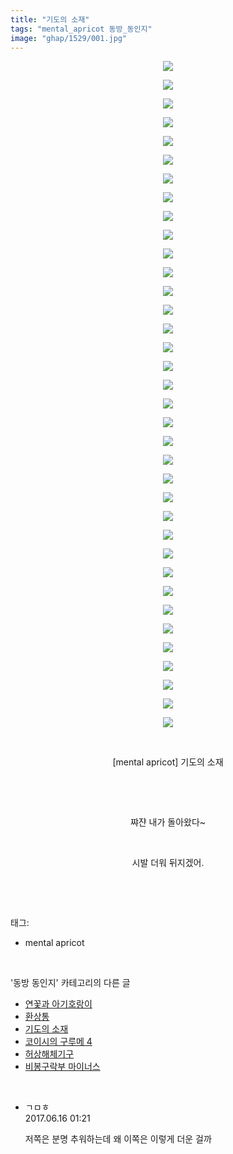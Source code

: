 ```yaml
---
title: "기도의 소재"
tags: "mental_apricot 동방_동인지"
image: "ghap/1529/001.jpg"
---
```

<div class="article">
<p style="text-align: center; clear: none; float: none;"><img src="{{ site.nasurl }}/ghap/1529/001.jpg"/></p>
<p style="text-align: center; clear: none; float: none;"><img src="{{ site.nasurl }}/ghap/1529/002.jpg"/></p>
<p style="text-align: center; clear: none; float: none;"><img src="{{ site.nasurl }}/ghap/1529/003.jpg"/></p>
<p style="text-align: center; clear: none; float: none;"><img src="{{ site.nasurl }}/ghap/1529/004.jpg"/></p>
<p style="text-align: center; clear: none; float: none;"><img src="{{ site.nasurl }}/ghap/1529/005.jpg"/></p>
<p style="text-align: center; clear: none; float: none;"><img src="{{ site.nasurl }}/ghap/1529/006.jpg"/></p>
<p style="text-align: center; clear: none; float: none;"><img src="{{ site.nasurl }}/ghap/1529/007.jpg"/></p>
<p style="text-align: center; clear: none; float: none;"><img src="{{ site.nasurl }}/ghap/1529/008.jpg"/></p>
<p style="text-align: center; clear: none; float: none;"><img src="{{ site.nasurl }}/ghap/1529/009.jpg"/></p>
<p style="text-align: center; clear: none; float: none;"><img src="{{ site.nasurl }}/ghap/1529/010.jpg"/></p>
<p style="text-align: center; clear: none; float: none;"><img src="{{ site.nasurl }}/ghap/1529/011.jpg"/></p>
<p style="text-align: center; clear: none; float: none;"><img src="{{ site.nasurl }}/ghap/1529/012.jpg"/></p>
<p style="text-align: center; clear: none; float: none;"><img src="{{ site.nasurl }}/ghap/1529/013.jpg"/></p>
<p style="text-align: center; clear: none; float: none;"><img src="{{ site.nasurl }}/ghap/1529/014.jpg"/></p>
<p style="text-align: center; clear: none; float: none;"><img src="{{ site.nasurl }}/ghap/1529/015.jpg"/></p>
<p style="text-align: center; clear: none; float: none;"><img src="{{ site.nasurl }}/ghap/1529/016.jpg"/></p>
<p style="text-align: center; clear: none; float: none;"><img src="{{ site.nasurl }}/ghap/1529/017.jpg"/></p>
<p style="text-align: center; clear: none; float: none;"><img src="{{ site.nasurl }}/ghap/1529/018.jpg"/></p>
<p style="text-align: center; clear: none; float: none;"><img src="{{ site.nasurl }}/ghap/1529/019.jpg"/></p>
<p style="text-align: center; clear: none; float: none;"><img src="{{ site.nasurl }}/ghap/1529/020.jpg"/></p>
<p style="text-align: center; clear: none; float: none;"><img src="{{ site.nasurl }}/ghap/1529/021.jpg"/></p>
<p style="text-align: center; clear: none; float: none;"><img src="{{ site.nasurl }}/ghap/1529/022.jpg"/></p>
<p style="text-align: center; clear: none; float: none;"><img src="{{ site.nasurl }}/ghap/1529/023.jpg"/></p>
<p style="text-align: center; clear: none; float: none;"><img src="{{ site.nasurl }}/ghap/1529/024.jpg"/></p>
<p style="text-align: center; clear: none; float: none;"><img src="{{ site.nasurl }}/ghap/1529/025.jpg"/></p>
<p style="text-align: center; clear: none; float: none;"><img src="{{ site.nasurl }}/ghap/1529/026.jpg"/></p>
<p style="text-align: center; clear: none; float: none;"><img src="{{ site.nasurl }}/ghap/1529/027.jpg"/></p>
<p style="text-align: center; clear: none; float: none;"><img src="{{ site.nasurl }}/ghap/1529/028.jpg"/></p>
<p style="text-align: center; clear: none; float: none;"><img src="{{ site.nasurl }}/ghap/1529/029.jpg"/></p>
<p style="text-align: center; clear: none; float: none;"><img src="{{ site.nasurl }}/ghap/1529/030.jpg"/></p>
<p style="text-align: center; clear: none; float: none;"><img src="{{ site.nasurl }}/ghap/1529/031.jpg"/></p>
<p style="text-align: center; clear: none; float: none;"><img src="{{ site.nasurl }}/ghap/1529/032.jpg"/></p>
<p style="text-align: center; clear: none; float: none;"><img src="{{ site.nasurl }}/ghap/1529/033.jpg"/></p>
<p style="text-align: center; clear: none; float: none;"><img src="{{ site.nasurl }}/ghap/1529/034.jpg"/></p>
<p style="text-align: center; clear: none; float: none;"><img src="{{ site.nasurl }}/ghap/1529/035.jpg"/></p>
<p style="text-align: center; clear: none; float: none;"><img src="{{ site.nasurl }}/ghap/1529/036.jpg"/></p>
<p style="text-align: center; clear: none; float: none;"><br/></p>
<p style="text-align: center; clear: none; float: none;">[mental apricot] 기도의 소재</p>
<p style="text-align: center; clear: none; float: none;"><br/></p>
<p style="text-align: center; clear: none; float: none;"><br/></p>
<p style="text-align: center; clear: none; float: none;">쨔쟌 내가 돌아왔다~</p>
<p style="text-align: center; clear: none; float: none;"><br/></p>
<p style="text-align: center; clear: none; float: none;">시발 더워 뒤지겠어.</p>
<p><br/></p>
</div><br/>
<div class="tagTrail">
<p>태그: </p>
<ul>
<li>mental apricot</li>
</ul>
</div><br/>
<div class="another">
<p>'동방 동인지' 카테고리의 다른 글</p>
<ul>
<li><a href="/2016-08-12-ghap_1532">연꽃과 아기호랑이</a></li>
<li><a href="/2016-08-12-ghap_1531">환상통</a></li>
<li><a href="/2016-08-12-ghap_1529">기도의 소재</a></li>
<li><a href="/2016-08-12-ghap_1528">코이시의 구루메 4</a></li>
<li><a href="/2016-08-12-ghap_1527">허상해체기구</a></li>
<li><a href="/2016-08-12-ghap_1526">비봉구락부 마이너스</a></li>
</ul>
</div><br/>
<div class="cb_module cb_fluid">
<div class="cb_wrt cb_profile">
<div class="comment">
<ul>
<li class="cb_thumb_off" id="comment15014564">
<div class="cb_comment_area">
<div class="cb_info_area">
<div class="cb_section">
<span class="cb_nick_name">ㄱㅁㅎ</span>
</div>
<div class="cb_section">
<span class="cb_date">2017.06.16 01:21 </span>
</div>
</div>
<div class="cb_dsc_comment">
<p class="cb_dsc">
											저쪽은 분명 추워하는데 왜 이쪽은 이렇게 더운 걸까
										</p>
</div>
</div></li>
</ul>
</div>
</div><!-- commentList close -->
</div><br/>
